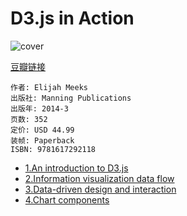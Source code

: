# D3.js in Action
![cover](https://img3.doubanio.com/lpic/s27317765.jpg)

[豆瓣链接](https://book.douban.com/subject/25850033/)

    作者: Elijah Meeks
    出版社: Manning Publications
    出版年: 2014-3
    页数: 352
    定价: USD 44.99
    装帧: Paperback
    ISBN: 9781617292118

- [1.An introduction to D3.js][1]
- [2.Information visualization data flow][2]
- [3.Data-driven design and interaction][3]
- [4.Chart components][4]


[1]: d3js_in_action/d3js_in_action_ch1.md
[2]: d3js_in_action/d3js_in_action_ch2.md
[3]: d3js_in_action/d3js_in_action_ch3.md
[4]: d3js_in_action/d3js_in_action_ch4.md
[5]: d3js_in_action/d3js_in_action_ch5.md
[6]: d3js_in_action/d3js_in_action_ch6.md
[7]: d3js_in_action/d3js_in_action_ch7.md
[8]: d3js_in_action/d3js_in_action_ch8.md
[9]: d3js_in_action/d3js_in_action_ch9.md
[10]: d3js_in_action/d3js_in_action_ch10.md
[11]: d3js_in_action/d3js_in_action_ch11.md
[12]: d3js_in_action/d3js_in_action_ch12.md
